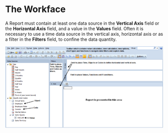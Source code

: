 # The Workface

A Report must contain at least one data source in the **Vertical Axis** field or the **Horizontal Axis** field, and a value in the **Values** field. Often it is necessary to use a time data source in the vertical axis, horizontal axis or as a filter in the **Filters** field, to confine the data quantity.

![IDB09C5819F42145C3.png](media/IDB09C5819F42145C3.png)